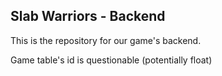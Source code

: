 ## Slab Warriors - Backend

This is the repository for our game's backend.

Game table's id is questionable (potentially float)